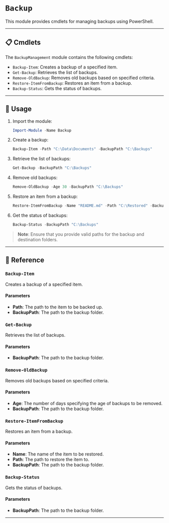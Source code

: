# `Backup`

This module provides cmdlets for managing backups using PowerShell.

<!--

---

## 📘 Installation

To install the `Backup` module, open a PowerShell session and run the following command:

```powershell
Install-Module -Name BackupManagement
``` 

-->

---

## 📋 Cmdlets

The `BackupManagement` module contains the following cmdlets:

- `Backup-Item`: Creates a backup of a specified item.
- `Get-Backup`: Retrieves the list of backups.
- `Remove-OldBackup`: Removes old backups based on specified criteria.
- `Restore-ItemFromBackup`: Restores an item from a backup.
- `Backup-Status`: Gets the status of backups.

---

## 📘 Usage

1. Import the module:

   ```powershell
   Import-Module -Name Backup
   ```

2. Create a backup:

   ```powershell
   Backup-Item -Path "C:\Data\Documents" -BackupPath "C:\Backups"
   ```

3. Retrieve the list of backups:

   ```powershell
   Get-Backup -BackupPath "C:\Backups"
   ```

4. Remove old backups:

   ```powershell
   Remove-OldBackup -Age 30 -BackupPath "C:\Backups"
   ```

5. Restore an item from a backup:

   ```powershell
   Restore-ItemFromBackup -Name "README.md" -Path "C:\Restored" -BackupPath "C:\Backups"
   ```

6. Get the status of backups:

   ```powershell
   Backup-Status -BackupPath "C:\Backups"
   ```

> **Note**: Ensure that you provide valid paths for the backup and destination folders.

---

## 📕 Reference

### `Backup-Item`

Creates a backup of a specified item.

#### Parameters

- **Path**: The path to the item to be backed up.
- **BackupPath**: The path to the backup folder.

### `Get-Backup`

Retrieves the list of backups.

#### Parameters

- **BackupPath**: The path to the backup folder.

### `Remove-OldBackup`

Removes old backups based on specified criteria.

#### Parameters

- **Age**: The number of days specifying the age of backups to be removed.
- **BackupPath**: The path to the backup folder.

### `Restore-ItemFromBackup`

Restores an item from a backup.

#### Parameters

- **Name**: The name of the item to be restored.
- **Path**: The path to restore the item to.
- **BackupPath**: The path to the backup folder.

### `Backup-Status`

Gets the status of backups.

#### Parameters

- **BackupPath**: The path to the backup folder.

---


